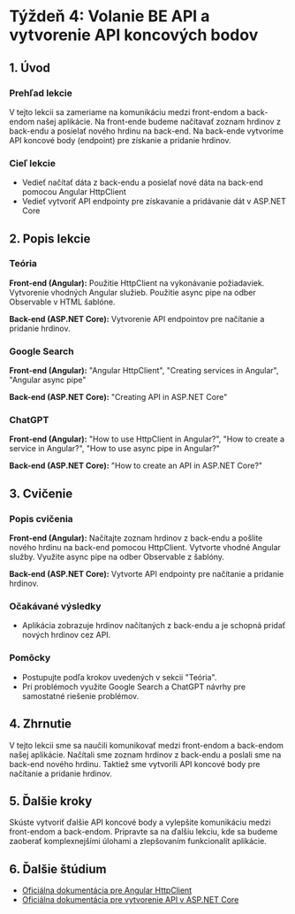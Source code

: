 # Týždeň 4: Volanie BE API a vytvorenie API koncových bodov

## 1. Úvod

### Prehľad lekcie

V tejto lekcii sa zameriame na komunikáciu medzi front-endom a back-endom našej aplikácie. Na front-ende budeme načítavať zoznam hrdinov z back-endu a posielať nového hrdinu na back-end. Na back-ende vytvoríme API koncové body (endpoint) pre získanie a pridanie hrdinov.

### Cieľ lekcie

- Vedieť načítať dáta z back-endu a posielať nové dáta na back-end pomocou Angular HttpClient
- Vedieť vytvoriť API endpointy pre získavanie a pridávanie dát v ASP.NET Core

## 2. Popis lekcie

### Teória

**Front-end (Angular):** Použitie HttpClient na vykonávanie požiadaviek. Vytvorenie vhodných Angular služieb. Použitie async pipe na odber Observable v HTML šablóne.

**Back-end (ASP.NET Core):** Vytvorenie API endpointov pre načítanie a pridanie hrdinov.

### Google Search

**Front-end (Angular):** "Angular HttpClient", "Creating services in Angular", "Angular async pipe"

**Back-end (ASP.NET Core):** "Creating API in ASP.NET Core"

### ChatGPT

**Front-end (Angular):** "How to use HttpClient in Angular?", "How to create a service in Angular?", "How to use async pipe in Angular?"

**Back-end (ASP.NET Core):** "How to create an API in ASP.NET Core?"

## 3. Cvičenie

### Popis cvičenia

**Front-end (Angular):** Načítajte zoznam hrdinov z back-endu a pošlite nového hrdinu na back-end pomocou HttpClient. Vytvorte vhodné Angular služby. Využite async pipe na odber Observable z šablóny.

**Back-end (ASP.NET Core):** Vytvorte API endpointy pre načítanie a pridanie hrdinov.

### Očakávané výsledky

- Aplikácia zobrazuje hrdinov načítaných z back-endu a je schopná pridať nových hrdinov cez API.

### Pomôcky

- Postupujte podľa krokov uvedených v sekcii "Teória".
- Pri problémoch využite Google Search a ChatGPT návrhy pre samostatné riešenie problémov.

## 4. Zhrnutie

V tejto lekcii sme sa naučili komunikovať medzi front-endom a back-endom našej aplikácie. Načítali sme zoznam hrdinov z back-endu a poslali sme na back-end nového hrdinu. Taktiež sme vytvorili API koncové body pre načítanie a pridanie hrdinov.

## 5. Ďalšie kroky

Skúste vytvoriť ďalšie API koncové body a vylepšite komunikáciu medzi front-endom a back-endom. Pripravte sa na ďalšiu lekciu, kde sa budeme zaoberať komplexnejšími úlohami a zlepšovaním funkcionalít aplikácie.

## 6. Ďalšie štúdium

- [Oficiálna dokumentácia pre Angular HttpClient](https://angular.io/guide/http)
- [Oficiálna dokumentácia pre vytvorenie API v ASP.NET Core](https://docs.microsoft.com/en-us/aspnet/core/web-api/?view=aspnetcore-5.0)
